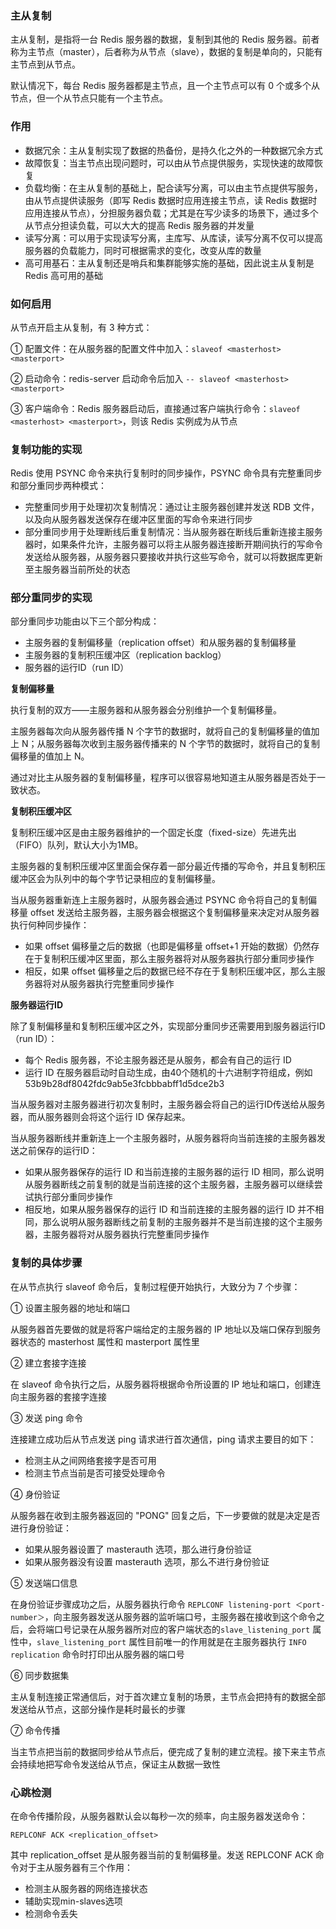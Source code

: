 ### 主从复制

主从复制，是指将一台 Redis 服务器的数据，复制到其他的 Redis 服务器。前者称为主节点（master），后者称为从节点（slave），数据的复制是单向的，只能有主节点到从节点。

默认情况下，每台 Redis 服务器都是主节点，且一个主节点可以有 0 个或多个从节点，但一个从节点只能有一个主节点。



### 作用

- 数据冗余：主从复制实现了数据的热备份，是持久化之外的一种数据冗余方式
- 故障恢复：当主节点出现问题时，可以由从节点提供服务，实现快速的故障恢复
- 负载均衡：在主从复制的基础上，配合读写分离，可以由主节点提供写服务，由从节点提供读服务（即写 Redis 数据时应用连接主节点，读 Redis 数据时应用连接从节点），分担服务器负载；尤其是在写少读多的场景下，通过多个从节点分担读负载，可以大大的提高 Redis 服务器的并发量
- 读写分离：可以用于实现读写分离，主库写、从库读，读写分离不仅可以提高服务器的负载能力，同时可根据需求的变化，改变从库的数量
- 高可用基石：主从复制还是哨兵和集群能够实施的基础，因此说主从复制是 Redis 高可用的基础



### 如何启用

从节点开启主从复制，有 3 种方式：

① 配置文件：在从服务器的配置文件中加入：`slaveof <masterhost> <masterport>`

② 启动命令：redis-server 启动命令后加入 `-- slaveof <masterhost> <masterport>`

③ 客户端命令：Redis 服务器启动后，直接通过客户端执行命令：`slaveof <masterhost> <masterport>`，则该 Redis 实例成为从节点



### 复制功能的实现

Redis 使用 PSYNC 命令来执行复制时的同步操作，PSYNC 命令具有完整重同步和部分重同步两种模式：

- 完整重同步用于处理初次复制情况：通过让主服务器创建并发送 RDB 文件，以及向从服务器发送保存在缓冲区里面的写命令来进行同步
- 部分重同步用于处理断线后重复制情况：当从服务器在断线后重新连接主服务器时，如果条件允许，主服务器可以将主从服务器连接断开期间执行的写命令发送给从服务器，从服务器只要接收并执行这些写命令，就可以将数据库更新至主服务器当前所处的状态



### 部分重同步的实现

部分重同步功能由以下三个部分构成：

- 主服务器的复制偏移量（replication offset）和从服务器的复制偏移量
- 主服务器的复制积压缓冲区（replication backlog）
- 服务器的运行ID（run ID）

**复制偏移量**

执行复制的双方——主服务器和从服务器会分别维护一个复制偏移量。

主服务器每次向从服务器传播 N 个字节的数据时，就将自己的复制偏移量的值加上 N；从服务器每次收到主服务器传播来的 N 个字节的数据时，就将自己的复制偏移量的值加上 N。

通过对比主从服务器的复制偏移量，程序可以很容易地知道主从服务器是否处于一致状态。

**复制积压缓冲区**

复制积压缓冲区是由主服务器维护的一个固定长度（fixed-size）先进先出（FIFO）队列，默认大小为1MB。

主服务器的复制积压缓冲区里面会保存着一部分最近传播的写命令，并且复制积压缓冲区会为队列中的每个字节记录相应的复制偏移量。

当从服务器重新连上主服务器时，从服务器会通过 PSYNC 命令将自己的复制偏移量 offset 发送给主服务器，主服务器会根据这个复制偏移量来决定对从服务器执行何种同步操作：

- 如果 offset 偏移量之后的数据（也即是偏移量 offset+1 开始的数据）仍然存在于复制积压缓冲区里面，那么主服务器将对从服务器执行部分重同步操作
- 相反，如果 offset 偏移量之后的数据已经不存在于复制积压缓冲区，那么主服务器将对从服务器执行完整重同步操作

**服务器运行ID**

除了复制偏移量和复制积压缓冲区之外，实现部分重同步还需要用到服务器运行ID（run ID）：

- 每个 Redis 服务器，不论主服务器还是从服务，都会有自己的运行 ID
- 运行 ID 在服务器启动时自动生成，由40个随机的十六进制字符组成，例如53b9b28df8042fdc9ab5e3fcbbbabff1d5dce2b3

当从服务器对主服务器进行初次复制时，主服务器会将自己的运行ID传送给从服务器，而从服务器则会将这个运行 ID 保存起来。

当从服务器断线并重新连上一个主服务器时，从服务器将向当前连接的主服务器发送之前保存的运行ID：

- 如果从服务器保存的运行 ID 和当前连接的主服务器的运行 ID 相同，那么说明从服务器断线之前复制的就是当前连接的这个主服务器，主服务器可以继续尝试执行部分重同步操作
- 相反地，如果从服务器保存的运行 ID 和当前连接的主服务器的运行 ID 并不相同，那么说明从服务器断线之前复制的主服务器并不是当前连接的这个主服务器，主服务器将对从服务器执行完整重同步操作



### 复制的具体步骤

在从节点执行 slaveof 命令后，复制过程便开始执行，大致分为 7 个步骤：

① 设置主服务器的地址和端口

从服务器首先要做的就是将客户端给定的主服务器的 IP 地址以及端口保存到服务器状态的 masterhost 属性和 masterport 属性里

② 建立套接字连接

在 slaveof 命令执行之后，从服务器将根据命令所设置的 IP 地址和端口，创建连向主服务器的套接字连接

③ 发送 ping 命令

连接建立成功后从节点发送 ping 请求进行首次通信，ping 请求主要目的如下：

- 检测主从之间网络套接字是否可用
- 检测主节点当前是否可接受处理命令

④ 身份验证

从服务器在收到主服务器返回的 "PONG" 回复之后，下一步要做的就是决定是否进行身份验证：

- 如果从服务器设置了 masterauth 选项，那么进行身份验证
- 如果从服务器没有设置 masterauth 选项，那么不进行身份验证

⑤ 发送端口信息

在身份验证步骤成功之后，从服务器执行命令 `REPLCONF listening-port ＜port-number＞`，向主服务器发送从服务器的监听端口号，主服务器在接收到这个命令之后，会将端口号记录在从服务器所对应的客户端状态的`slave_listening_port` 属性中，`slave_listening_port` 属性目前唯一的作用就是在主服务器执行 `INFO replication` 命令时打印出从服务器的端口号

⑥ 同步数据集

主从复制连接正常通信后，对于首次建立复制的场景，主节点会把持有的数据全部发送给从节点，这部分操作是耗时最长的步骤

⑦ 命令传播

当主节点把当前的数据同步给从节点后，便完成了复制的建立流程。接下来主节点会持续地把写命令发送给从节点，保证主从数据一致性



### 心跳检测

在命令传播阶段，从服务器默认会以每秒一次的频率，向主服务器发送命令：

```shell
REPLCONF ACK <replication_offset>
```

其中 replication_offset 是从服务器当前的复制偏移量。发送 REPLCONF ACK 命令对于主从服务器有三个作用：

- 检测主从服务器的网络连接状态
- 辅助实现min-slaves选项
- 检测命令丢失

